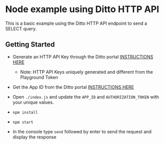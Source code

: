 # Node example using Ditto HTTP API

This is a basic example using the Ditto HTTP API endpoint to send a SELECT query.

## Getting Started

- Generate an HTTP API Key through the Ditto portal [INSTRUCTIONS HERE](https://docs.ditto.live/cloud/http-api/authorization)
  - Note: HTTP API Keys uniquely generated and different from the Playground Token
- Get the App ID from the Ditto portal [INSTRUCTIONS HERE](https://docs.ditto.live/cloud/portal/getting-playground-token-credentials)
- Open `./index.js` and update the `APP_ID` and `AUTHORIZATION_TOKEN` with your unique values. 
 
- `npm install`
- `npm start`
- In the console type `send` followed by enter to send the request and display the response
